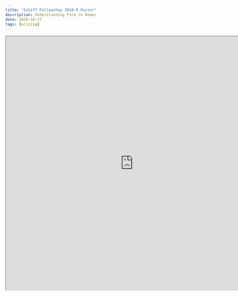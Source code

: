 ```yaml
---
title: "Schiff Fellowship 2018-9 Poster"
description: Understanding Form in Homer
date: 2020-10-27
tags: [writing]
---
```


<iframe src="https://drive.google.com/file/d/1rXR69JBHyiTuDRuo-2aycRup7oQ8A_yo/preview" width="800" height="800"></iframe>
